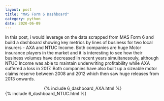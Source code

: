 ```yaml
---
layout: post
title: "MAS Form 6 Dashboard"
category: python
date: 2020-06-09
---
```


In this post, i would leverage on the data scrapped from MAS Form 6 and build a dashboard showing key metrics by lines of business for two local insurers - AXA and NTUC Income. Both companies are huge Motor insurance players in the market and it is interesting to see how their business volumes have decreased in recent years simultanesouly, although NTUC Income was able to maintain underwriting profitability while AXA suffered a loss in 2017. Both companies have also built up a sizeable motor claims reserve between 2008 and 2012 which then saw huge releases from 2013 onwards.

<center> {% include 6_dashboard_AXA.html %} </center>
<left> {% include 6_dashboard_NTUC.html %} </left>

<script src="https://gist.github.com/cchanzl/d2784389a731153c75c94bc01bd8c7fe.js"></script>
